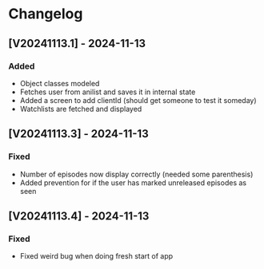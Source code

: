 # Changelog

## [V20241113.1] - 2024-11-13

### Added

* Object classes modeled
* Fetches user from anilist and saves it in internal state
* Added a screen to add clientId (should get someone to test it someday)
* Watchlists are fetched and displayed

## [V20241113.3] - 2024-11-13

### Fixed

* Number of episodes now display correctly (needed some parenthesis)
* Added prevention for if the user has marked unreleased episodes as seen

## [V20241113.4] - 2024-11-13

### Fixed

* Fixed weird bug when doing fresh start of app